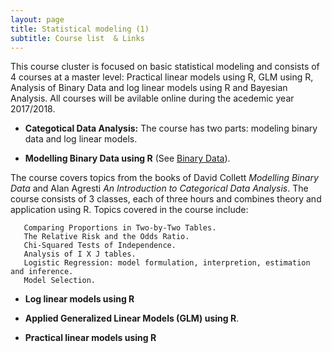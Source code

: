 ```yaml
---
layout: page
title: Statistical modeling (1)
subtitle: Course list  & Links
---
```

This course cluster is focused on basic statistical modeling and consists of 4 courses at a master level: Practical linear models using R,  GLM using R, Analysis of Binary Data and log linear models using R and Bayesian Analysis. All courses will be avilable online during the acedemic year 2017/2018.

*  **Categotical Data Analysis:**
The course has two parts: modeling binary data and log linear models. 

*  **Modelling Binary Data using R** (See [Binary Data](https://github.com/eR-Biostat/Courses/tree/master/Statistical%20modeling%20(1)/Modelling%20Binary%20Data%20using%20R)).

The course covers topics from the books of David Collett *Modelling Binary Data* and Alan Agresti *An Introduction to Categorical Data Analysis*. The course consists of 3 classes, each of three hours and combines theory and application using R. Topics covered in the course include:

       Comparing Proportions in Two-by-Two Tables.
       The Relative Risk and the Odds Ratio.
       Chi-Squared Tests of Independence.
       Analysis of I X J tables.
       Logistic Regression: model formulation, interpretion, estimation and inference.
       Model Selection.
       
* **Log linear models using R**
   
* **Applied Generalized Linear Models (GLM) using R**.   

*   **Practical linear models using R**

